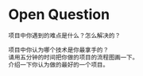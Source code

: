 # Open Question

```md
项目中你遇到的难点是什么？怎么解决的？

项目中你认为哪个技术是你最拿手的？
请用五分钟的时间把你做的项目的流程图画一下。
介绍一下你认为做的最好的一个项目。
```